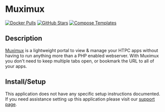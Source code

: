 # Muximux

[![Docker Pulls](https://img.shields.io/docker/pulls/linuxserver/muximux?style=flat-square&color=607D8B&label=docker%20pulls&logo=docker)](https://hub.docker.com/r/linuxserver/muximux)
[![GitHub Stars](https://img.shields.io/github/stars/linuxserver/docker-muximux?style=flat-square&color=607D8B&label=github%20stars&logo=github)](https://github.com/linuxserver/docker-muximux)
[![Compose Templates](https://img.shields.io/static/v1?style=flat-square&color=607D8B&label=compose&message=templates)](https://github.com/GhostWriters/DockSTARTer/tree/main/compose/.apps/muximux)

## Description

[Muximux](https://github.com/mescon/Muximux) is a lightweight portal to view &
manage your HTPC apps without having to run anything more than a PHP enabled
webserver. With Muximux you don't need to keep multiple tabs open, or bookmark
the URL to all of your apps.

## Install/Setup

This application does not have any specific setup instructions documented. If
you need assistance setting up this application please visit our
[support page](https://dockstarter.com/basics/support/).
